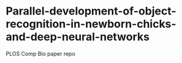 # Parallel-development-of-object-recognition-in-newborn-chicks-and-deep-neural-networks
PLOS Comp Bio paper repo
